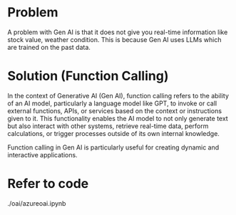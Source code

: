 # Problem
A problem with Gen AI is that it does not give you real-time information like stock value, weather condition. This is because Gen AI uses LLMs which are trained on the past data. 

# Solution (Function Calling)
In the context of Generative AI (Gen AI), function calling refers to the ability of an AI model, particularly a language model like GPT, to invoke or call external functions, APIs, or services based on the context or instructions given to it. This functionality enables the AI model to not only generate text but also interact with other systems, retrieve real-time data, perform calculations, or trigger processes outside of its own internal knowledge.

Function calling in Gen AI is particularly useful for creating dynamic and interactive applications.

# Refer to code
 ./oai/azureoai.ipynb
 
